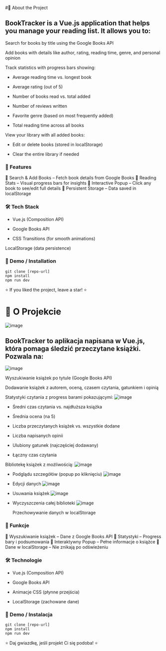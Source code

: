 #📖 About the Project

## BookTracker is a Vue.js application that helps you manage your reading list. It allows you to:

  Search for books by title using the Google Books API

  Add books with details like author, rating, reading time, genre, and personal opinion

  Track statistics with progress bars showing:
   - Average reading time vs. longest book
     
   - Average rating (out of 5)
   
   - Number of books read vs. total added
   
   - Number of reviews written
   
   - Favorite genre (based on most frequently added)
   
   - Total reading time across all books
     
  View your library with all added books:
  
   - Edit or delete books (stored in localStorage)
   
   - Clear the entire library if needed

### 🚀 Features

🔹 Search & Add Books – Fetch book details from Google Books
🔹 Reading Stats – Visual progress bars for insights
🔹 Interactive Popup – Click any book to see/edit full details
🔹 Persistent Storage – Data saved in localStorage
### 🛠 Tech Stack

  - Vue.js (Composition API)

  - Google Books API

  - CSS Transitions (for smooth animations)

  LocalStorage (data persistence)

### 📌 Demo / Installation

    git clone [repo-url]
    npm install
    npm run dev

⭐ If you liked the project, leave a star! ⭐

# 📖 O Projekcie
![image](https://github.com/user-attachments/assets/d4a5a342-6103-4460-b869-60b2314c3c7c)

## BookTracker to aplikacja napisana w Vue.js, która pomaga śledzić przeczytane książki. Pozwala na:
![image](https://github.com/user-attachments/assets/fbff8453-8a24-4377-bc2f-0b0f2fcbfc74)

  Wyszukiwanie książek po tytule (Google Books API)

  Dodawanie książek z autorem, oceną, czasem czytania, gatunkiem i opinią

  Statystyki czytania z progress barami pokazującymi:
![image](https://github.com/user-attachments/assets/85490340-f0ec-4773-8b2f-56503876034a)


  - Średni czas czytania vs. najdłuższa książka

  - Średnia ocena (na 5)

  - Liczba przeczytanych książek vs. wszystkie dodane

  - Liczba napisanych opinii

  - Ulubiony gatunek (najczęściej dodawany)

  - Łączny czas czytania

  Bibliotekę książek z możliwością:
![image](https://github.com/user-attachments/assets/3a2c60d6-4731-4822-8732-b102d2869ee1)

  - Podglądu szczegółów (popup po kliknięciu)
![image](https://github.com/user-attachments/assets/31042ac4-36e3-4bd7-ae88-a73a370fde7b)

  - Edycji danych
![image](https://github.com/user-attachments/assets/e34cb55a-b870-4b31-889d-e54bca64c488)

  - Usuwania książek
![image](https://github.com/user-attachments/assets/f57431e1-e2d1-43a5-b8e7-de8bed1799bc)

  - Wyczyszczenia całej biblioteki
![image](https://github.com/user-attachments/assets/c4ec2607-feb7-42b3-b903-24f8a71117c7)

    Przechowywanie danych w localStorage

### 🚀 Funkcje

🔹 Wyszukiwanie książek – Dane z Google Books API
🔹 Statystyki – Progress bary i podsumowania
🔹 Interaktywny Popup – Pełne informacje o książce
🔹 Dane w localStorage – Nie znikają po odświeżeniu
### 🛠 Technologie

- Vue.js (Composition API)

- Google Books API

- Animacje CSS (płynne przejścia)

- LocalStorage (zachowane dane)

### 📌 Demo / Instalacja

    git clone [repo-url]
    npm install
    npm run dev

⭐ Daj gwiazdkę, jeśli projekt Ci się podoba! ⭐
